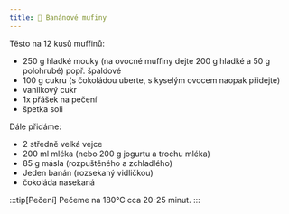 ```yaml
---
title: 🍌 Banánové mufiny
---
```


Těsto na 12 kusů muffinů:

- 250 g hladké mouky (na ovocné muffiny dejte 200 g hladké a 50 g polohrubé)
  popř. špaldové
- 100 g cukru (s čokoládou uberte, s kyselým ovocem naopak přidejte)
- vanilkový cukr
- 1x přášek na pečení
- špetka soli

Dále přidáme:

- 2 středně velká vejce
- 200 ml mléka (nebo 200 g jogurtu a trochu mléka)
- 85 g másla (rozpuštěného a zchladlého)
- Jeden banán (rozsekaný vidličkou)
- čokoláda nasekaná

:::tip[Pečení]
Pečeme na 180°C cca 20-25 minut.
:::
